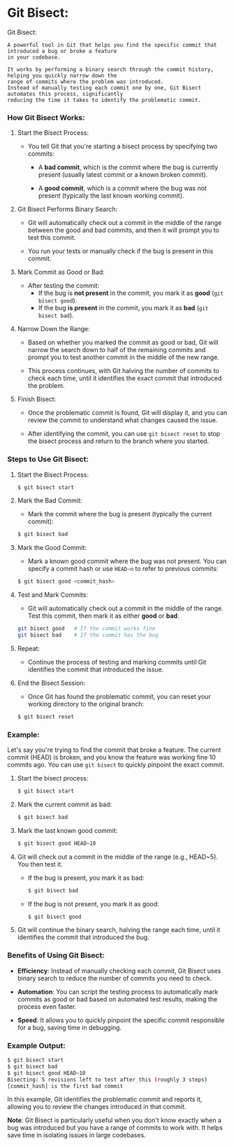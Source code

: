 # Git Bisect:


Git Bisect:

    A powerful tool in Git that helps you find the specific commit that introduced a bug or broke a feature 
    in your codebase. 

    It works by performing a binary search through the commit history, helping you quickly narrow down the 
    range of commits where the problem was introduced. 
    Instead of manually testing each commit one by one, Git Bisect automates this process, significantly 
    reducing the time it takes to identify the problematic commit.

### How Git Bisect Works:

1. Start the Bisect Process:

    - You tell Git that you're starting a bisect process by specifying two commits:
        - A **bad commit**, which is the commit where the bug is currently present (usually latest commit
          or a known broken commit).

        - A **good commit**, which is a commit where the bug was not present (typically the last known 
          working commit).

2. Git Bisect Performs Binary Search:

    - Git will automatically check out a commit in the middle of the range between the good and bad commits,
      and then it will prompt you to test this commit.

    - You run your tests or manually check if the bug is present in this commit.

3. Mark Commit as Good or Bad:

    - After testing the commit:
        - If the bug is **not present** in the commit, you mark it as **good** (`git bisect good`).
        - If the bug **is present** in the commit, you mark it as **bad** (`git bisect bad`).
  
4. Narrow Down the Range:

    - Based on whether you marked the commit as good or bad, Git will narrow the search down to half of the 
      remaining commits and prompt you to test another commit in the middle of the new range.

    - This process continues, with Git halving the number of commits to check each time, until it identifies 
      the exact commit that introduced the problem.

5. Finish Bisect:

    - Once the problematic commit is found, Git will display it, and you can review the commit to understand
      what changes caused the issue.

    - After identifying the commit, you can use `git bisect reset` to stop the bisect process and return to 
      the branch where you started.


### Steps to Use Git Bisect:

1. Start the Bisect Process:


   ```bash
   $ git bisect start
   ```

2. Mark the Bad Commit:
   - Mark the commit where the bug is present (typically the current commit):

   ```bash
   $ git bisect bad
   ```

3. Mark the Good Commit:

   - Mark a known good commit where the bug was not present. You can specify a commit hash or use `HEAD~n` to refer to previous commits:
   ```bash
   $ git bisect good <commit_hash>
   ```

4. Test and Mark Commits:

   - Git will automatically check out a commit in the middle of the range. 
     Test this commit, then mark it as either **good** or **bad**.

   ```bash
   git bisect good   # If the commit works fine
   git bisect bad    # If the commit has the bug
   ```

5. Repeat:

    - Continue the process of testing and marking commits until Git identifies the commit that introduced 
      the issue.

6. End the Bisect Session:

   - Once Git has found the problematic commit, you can reset your working directory to the original branch:

   ```bash
   $ git bisect reset
   ```

### Example:

Let's say you're trying to find the commit that broke a feature. 
The current commit (HEAD) is broken, and you know the feature was working fine 10 commits ago. 
You can use `git bisect` to quickly pinpoint the exact commit.

1. Start the bisect process:
   ```bash
   $ git bisect start
   ```

2. Mark the current commit as bad:
   ```bash
   $ git bisect bad
   ```

3. Mark the last known good commit:
   ```bash
   $ git bisect good HEAD~10
   ```

4. Git will check out a commit in the middle of the range (e.g., HEAD~5). You then test it.

   - If the bug is present, you mark it as bad:
     ```bash
     $ git bisect bad
     ```
   - If the bug is not present, you mark it as good:
     ```bash
     $ git bisect good
     ```

5. Git will continue the binary search, halving the range each time, until it identifies the commit that 
   introduced the bug.

### Benefits of Using Git Bisect:

- **Efficiency**: 
    Instead of manually checking each commit, Git Bisect uses binary search to reduce the number of commits 
    you need to check.

- **Automation**: 
    You can script the testing process to automatically mark commits as good or bad based on automated test 
    results, making the process even faster.

- **Speed**: 
    It allows you to quickly pinpoint the specific commit responsible for a bug, saving time in debugging.

### Example Output:

```bash
$ git bisect start
$ git bisect bad
$ git bisect good HEAD~10
Bisecting: 5 revisions left to test after this (roughly 3 steps)
[commit_hash] is the first bad commit
```

In this example, Git identifies the problematic commit and reports it, allowing you to review the changes 
introduced in that commit.

**Note**: 
Git Bisect is particularly useful when you don't know exactly when a bug was introduced but you have a 
range of commits to work with. 
It helps save time in isolating issues in large codebases.



